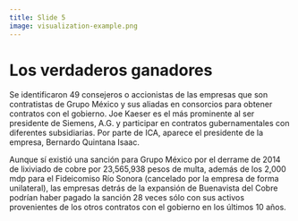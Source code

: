 ```yaml
---
title: Slide 5
image: visualization-example.png
---
```


# Los verdaderos ganadores

Se identificaron 49 consejeros o accionistas de las empresas que son contratistas de Grupo México y sus aliadas en consorcios para obtener contratos con el gobierno. Joe Kaeser es el más prominente al ser presidente de Siemens, A.G. y participar en contratos gubernamentales con diferentes subsidiarias. Por parte de ICA, aparece el presidente de la empresa, Bernardo Quintana Isaac.

Aunque sí existió una sanción para Grupo México por el derrame de 2014 de lixiviado de cobre por 23,565,938 pesos de multa, además de los 2,000 mdp para el Fideicomiso Río Sonora (cancelado por la empresa de forma unilateral), las empresas detrás de la expansión de Buenavista del Cobre podrían haber pagado la sanción 28 veces sólo con sus activos provenientes de los otros contratos con el gobierno en los últimos 10 años.
